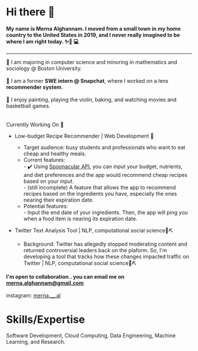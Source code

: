 # Hi there 👋

#### My name is Merna Alghannam. I moved from a small town in my home country to the United States in 2019, and I never really imagined to be where I am right today. ✨👩 💻
-----
🏫 I am majoring in computer science and minoring in mathematics and sociology @ Boston University. 
<br><br>💼 I am a former **SWE intern @ Snapchat**, where I worked on a lens **recommender system**.
<br><br>
💆 I enjoy painting, playing the violin, baking, and watching movies and basketball games. 
<br><br><br>
Currently Working On 🚀
- Low-budget Recipe Recommender | Web Development 📝 <br>
   - Target audience: busy students and professionals who want to eat cheap and healthy meals. 
   - Current features: <br>
         - ✔️ Using [Spoonacular API](https://spoonacular.com/food-api/docs#Ingredient-Search), you can input your budget, nutrients, and diet preferences and the app would recommend cheap recipes based on your input. <br>
         - (still incomplete) A feature that allows the app to recommend recipes based on the ingredients you have, especially the ones nearing their expiration date. 
   - Potential features: <br>
         - Input the end date of your ingredients. Then, the app will ping you when a food item is nearing its expiration date.<br>

 - Twitter Text Analysis Tool | NLP, computational social science📜⛏️ <br>
   - Background: Twitter has allegedly stopped moderating content and returned controversial leaders back on the plaform. So, I'm developing a tool that tracks how these changes impacted traffic on Twitter | NLP, computational social science📜⛏️

**I'm open to collaboration.. you can email me on merna.alghannam@gmail.com** <br><br>
instagram: [merna.__.al](https://www.instagram.com/merna.__.al/) 

            
# Skills/Expertise 

Software Development, Cloud Computing, Data Engineering, Machine Learning, and Research. 
